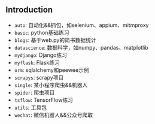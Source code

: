 ## Introduction

- `auto`: 自动化&&抓包，如selenium、appium、mitmproxy
- `basic`: python基础练习
- `blogs`: 基于web.py的简书数据统计
- `datascience`: 数据科学，如numpy、pandas、matplotlib
- `mydjango`: Django练习
- `myflask`: Flask练习
- `orm`: sqlalchemy和peewee示例
- `scrapys`: scrapy项目
- `single`: 某小程序爬虫&&机器人
- `spider`: 爬虫项目
- `tsflow`: TensorFlow练习
- `utils`: 工具包
- `wechat`: 微信机器人&&公众号爬取